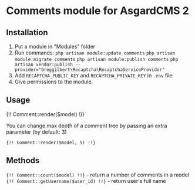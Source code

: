 # Comments module for AsgardCMS 2

## Installation

1. Put a module in "Modules" folder
2. Run commands:
`php artisan module:update comments`
`php artisan module:migrate comments`
`php artisan module:publish comments`
`php artisan vendor:publish --provider="Greggilbert\Recaptcha\RecaptchaServiceProvider"`
3. Add `RECAPTCHA_PUBLIC_KEY` and `RECAPTCHA_PRIVATE_KEY` in `.env` file
4. Give permissions to the module.

## Usage

{!! Comment::render($model) !}}`

You can change max depth of a comment tree by passing an extra parameter (by default: 3)

`{!! Comment::render($model, 5) !!}`

## Methods

`{!! Comment::count($model) !!}` - return a number of comments in a model
`{!! Comment::getUsername($user_id) !!}` - return user's full name
